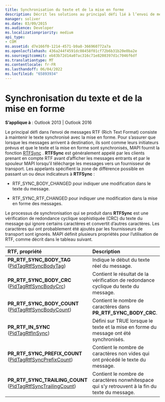 ```yaml
---
title: Synchronisation du texte et de la mise en forme
description: Décrit les solutions au principal défi lié à l’envoi de messages RTF (Rich Text Format), en conservant le texte synchronisé avec la mise en forme.
manager: soliver
ms.date: 03/09/2015
ms.audience: Developer
ms.localizationpriority: medium
api_type:
- COM
ms.assetid: d7e166f0-1214-4571-b9a8-366960772a7a
ms.openlocfilehash: 436a244f4591dc08458f01cf72b6b31b20e0ba2e
ms.sourcegitcommit: eb83b72d14a07ac316c71e8208397d1c7046f6df
ms.translationtype: MT
ms.contentlocale: fr-FR
ms.lasthandoff: 06/04/2022
ms.locfileid: "65893934"
---
```

# <a name="synchronizing-text-and-formatting"></a>Synchronisation du texte et de la mise en forme

  
  
**S’applique à** : Outlook 2013 | Outlook 2016 
  
Le principal défi dans l’envoi de messages RTF (Rich Text Format) consiste à maintenir le texte synchronisé avec la mise en forme. Pour s’assurer que lorsque les messages arrivent à destination, ils sont comme leurs initiateurs prévus et que le texte et la mise en forme sont synchronisés, MAPI fournit la fonction [RTFSync](rtfsync.md) . **RTFSync** est généralement appelé par les clients prenant en compte RTF avant d’afficher les messages entrants et par le spouleur MAPI lorsqu’il télécharge les messages vers un fournisseur de transport. Les appelants spécifient la zone de différence possible en passant un ou deux indicateurs à **RTFSync** :
  
- RTF_SYNC_BODY_CHANGED pour indiquer une modification dans le texte du message.
    
- RTF_SYNC_RTF_CHANGED pour indiquer une modification dans la mise en forme des messages.
    
Le processus de synchronisation qui se produit dans **RTFSync** est une vérification de redondance cyclique sophistiquée (CRC) du texte du message qui ignore certains caractères et convertit d’autres caractères. Les caractères qui ont probablement été ajoutés par les fournisseurs de transport sont ignorés. MAPI définit plusieurs propriétés pour l’utilisation de RTF, comme décrit dans le tableau suivant. 
  
|**RTF, propriété**|**Description**|
|:-----|:-----|
|**PR_RTF_SYNC_BODY_TAG** ([PidTagRtfSyncBodyTag](pidtagrtfsyncbodytag-canonical-property.md))  <br/> |Indique le début du texte réel du message. |
|**PR_RTF_SYNC_BODY_CRC** ([PidTagRtfSyncBodyCrc](pidtagrtfsyncbodycrc-canonical-property.md))  <br/> |Contient le résultat de la vérification de redondance cyclique du texte du message. |
|**PR_RTF_SYNC_BODY_COUNT** ([PidTagRtfSyncBodyCount](pidtagrtfsyncbodycount-canonical-property.md))  <br/> |Contient le nombre de caractères dans **PR_RTF_SYNC_BODY_CRC**. |
|**PR_RTF_IN_SYNC** ([PidTagRtfInSync](pidtagrtfinsync-canonical-property.md))  <br/> |Défini sur TRUE lorsque le texte et la mise en forme du message ont été synchronisés. |
|**PR_RTF_SYNC_PREFIX_COUNT** ([PidTagRtfSyncPrefixCount](pidtagrtfsyncprefixcount-canonical-property.md))  <br/> |Contient le nombre de caractères non vides qui ont précédé le texte du message. |
|**PR_RTF_SYNC_TRAILING_COUNT** ([PidTagRtfSyncTrailingCount](pidtagrtfsynctrailingcount-canonical-property.md))  <br/> |Contient le nombre de caractères nonwhitespace qui s’y retrouvent à la fin du texte du message. |
   

